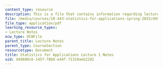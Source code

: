 ```yaml
---
content_type: resource
description: This is a file that contains information regarding lecture 1 notes.
file: /media/courses/18-443-statistics-for-applications-spring-2015/d49600c6145f78b8e44f71319aeb2292_MIT18_443S15_LEC1.pdf
file_type: application/pdf
learning_resource_types:
- Lecture Notes
ocw_type: OCWFile
parent_title: Lecture Notes
parent_type: CourseSection
resourcetype: Document
title: Statistics for Applications Lecture 1 Notes
uid: d49600c6-145f-78b8-e44f-71319aeb2292
---
```

